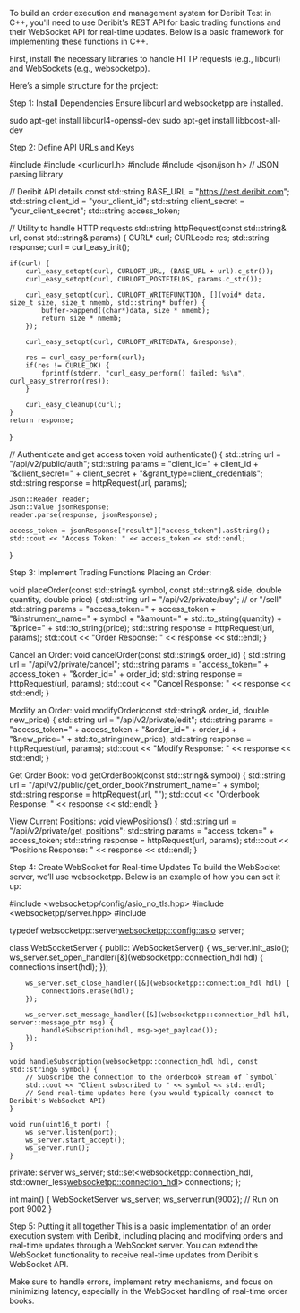 To build an order execution and management system for Deribit Test in C++, you'll need to use Deribit's REST API for basic trading functions and their WebSocket API for real-time updates. Below is a basic framework for implementing these functions in C++.

First, install the necessary libraries to handle HTTP requests (e.g., libcurl) and WebSockets (e.g., websocketpp).

Here’s a simple structure for the project:

Step 1: Install Dependencies
Ensure libcurl and websocketpp are installed.

sudo apt-get install libcurl4-openssl-dev
sudo apt-get install libboost-all-dev


Step 2: Define API URLs and Keys


#include <iostream>
#include <curl/curl.h>
#include <string>
#include <json/json.h>  // JSON parsing library

// Deribit API details
const std::string BASE_URL = "https://test.deribit.com";
std::string client_id = "your_client_id";
std::string client_secret = "your_client_secret";
std::string access_token;

// Utility to handle HTTP requests
std::string httpRequest(const std::string& url, const std::string& params) {
    CURL* curl;
    CURLcode res;
    std::string response;
    curl = curl_easy_init();

    if(curl) {
        curl_easy_setopt(curl, CURLOPT_URL, (BASE_URL + url).c_str());
        curl_easy_setopt(curl, CURLOPT_POSTFIELDS, params.c_str());

        curl_easy_setopt(curl, CURLOPT_WRITEFUNCTION, [](void* data, size_t size, size_t nmemb, std::string* buffer) {
            buffer->append((char*)data, size * nmemb);
            return size * nmemb;
        });

        curl_easy_setopt(curl, CURLOPT_WRITEDATA, &response);

        res = curl_easy_perform(curl);
        if(res != CURLE_OK) {
            fprintf(stderr, "curl_easy_perform() failed: %s\n", curl_easy_strerror(res));
        }

        curl_easy_cleanup(curl);
    }
    return response;
}

// Authenticate and get access token
void authenticate() {
    std::string url = "/api/v2/public/auth";
    std::string params = "client_id=" + client_id + "&client_secret=" + client_secret + "&grant_type=client_credentials";
    std::string response = httpRequest(url, params);
    
    Json::Reader reader;
    Json::Value jsonResponse;
    reader.parse(response, jsonResponse);
    
    access_token = jsonResponse["result"]["access_token"].asString();
    std::cout << "Access Token: " << access_token << std::endl;
}


Step 3: Implement Trading Functions
Placing an Order:

void placeOrder(const std::string& symbol, const std::string& side, double quantity, double price) {
    std::string url = "/api/v2/private/buy";  // or "/sell"
    std::string params = "access_token=" + access_token + "&instrument_name=" + symbol +
                         "&amount=" + std::to_string(quantity) + "&price=" + std::to_string(price);
    std::string response = httpRequest(url, params);
    std::cout << "Order Response: " << response << std::endl;
}


Cancel an Order:
void cancelOrder(const std::string& order_id) {
    std::string url = "/api/v2/private/cancel";
    std::string params = "access_token=" + access_token + "&order_id=" + order_id;
    std::string response = httpRequest(url, params);
    std::cout << "Cancel Response: " << response << std::endl;
}


Modify an Order:
void modifyOrder(const std::string& order_id, double new_price) {
    std::string url = "/api/v2/private/edit";
    std::string params = "access_token=" + access_token + "&order_id=" + order_id +
                         "&new_price=" + std::to_string(new_price);
    std::string response = httpRequest(url, params);
    std::cout << "Modify Response: " << response << std::endl;
}


Get Order Book:
void getOrderBook(const std::string& symbol) {
    std::string url = "/api/v2/public/get_order_book?instrument_name=" + symbol;
    std::string response = httpRequest(url, "");
    std::cout << "Orderbook Response: " << response << std::endl;
}


View Current Positions:
void viewPositions() {
    std::string url = "/api/v2/private/get_positions";
    std::string params = "access_token=" + access_token;
    std::string response = httpRequest(url, params);
    std::cout << "Positions Response: " << response << std::endl;
}



Step 4: Create WebSocket for Real-time Updates
To build the WebSocket server, we’ll use websocketpp. Below is an example of how you can set it up:

#include <websocketpp/config/asio_no_tls.hpp>
#include <websocketpp/server.hpp>
#include <iostream>

typedef websocketpp::server<websocketpp::config::asio> server;

class WebSocketServer {
public:
    WebSocketServer() {
        ws_server.init_asio();
        ws_server.set_open_handler([&](websocketpp::connection_hdl hdl) {
            connections.insert(hdl);
        });
        
        ws_server.set_close_handler([&](websocketpp::connection_hdl hdl) {
            connections.erase(hdl);
        });

        ws_server.set_message_handler([&](websocketpp::connection_hdl hdl, server::message_ptr msg) {
            handleSubscription(hdl, msg->get_payload());
        });
    }

    void handleSubscription(websocketpp::connection_hdl hdl, const std::string& symbol) {
        // Subscribe the connection to the orderbook stream of `symbol`
        std::cout << "Client subscribed to " << symbol << std::endl;
        // Send real-time updates here (you would typically connect to Deribit's WebSocket API)
    }

    void run(uint16_t port) {
        ws_server.listen(port);
        ws_server.start_accept();
        ws_server.run();
    }

private:
    server ws_server;
    std::set<websocketpp::connection_hdl, std::owner_less<websocketpp::connection_hdl>> connections;
};

int main() {
    WebSocketServer ws_server;
    ws_server.run(9002);  // Run on port 9002
}


Step 5: Putting it all together
This is a basic implementation of an order execution system with Deribit, including placing and modifying orders and real-time updates through a WebSocket server. You can extend the WebSocket functionality to receive real-time updates from Deribit's WebSocket API.

Make sure to handle errors, implement retry mechanisms, and focus on minimizing latency, especially in the WebSocket handling of real-time order books.

























